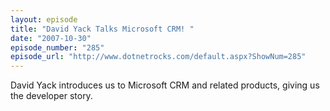 ```yaml
---
layout: episode
title: "David Yack Talks Microsoft CRM! "
date: "2007-10-30"
episode_number: "285"
episode_url: "http://www.dotnetrocks.com/default.aspx?ShowNum=285"
---
```


David Yack introduces us to Microsoft CRM and related products, giving us the developer story.
